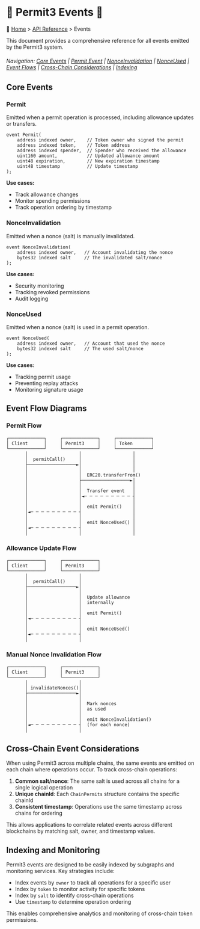 <a id="events-top"></a>
# 🔏 Permit3 Events 📣

🧭 [Home](/docs/README.md) > [API Reference](/docs/api/README.md) > Events

This document provides a comprehensive reference for all events emitted by the Permit3 system.

###### Navigation: [Core Events](#core-events) | [Permit Event](#permit) | [NonceInvalidation](#nonceinvalidation) | [NonceUsed](#nonceused) | [Event Flows](#event-flow-diagrams) | [Cross-Chain Considerations](#cross-chain-event-considerations) | [Indexing](#indexing-and-monitoring)

<a id="core-events"></a>
## Core Events

<a id="permit"></a>
### Permit

Emitted when a permit operation is processed, including allowance updates or transfers.

```solidity
event Permit(
    address indexed owner,    // Token owner who signed the permit
    address indexed token,    // Token address
    address indexed spender,  // Spender who received the allowance
    uint160 amount,           // Updated allowance amount
    uint48 expiration,        // New expiration timestamp
    uint48 timestamp          // Update timestamp
);
```

**Use cases:**
- Track allowance changes
- Monitor spending permissions
- Track operation ordering by timestamp

<a id="nonceinvalidation"></a>
### NonceInvalidation

Emitted when a nonce (salt) is manually invalidated.

```solidity
event NonceInvalidation(
    address indexed owner,   // Account invalidating the nonce
    bytes32 indexed salt     // The invalidated salt/nonce
);
```

**Use cases:**
- Security monitoring
- Tracking revoked permissions
- Audit logging

<a id="nonceused"></a>
### NonceUsed

Emitted when a nonce (salt) is used in a permit operation.

```solidity
event NonceUsed(
    address indexed owner,   // Account that used the nonce
    bytes32 indexed salt     // The used salt/nonce
);
```

**Use cases:**
- Tracking permit usage
- Preventing replay attacks
- Monitoring signature usage

<a id="event-flow-diagrams"></a>
## Event Flow Diagrams

### Permit Flow

```
┌─────────────┐     ┌─────────────┐     ┌─────────────┐
│ Client      │     │ Permit3     │     │ Token       │
└─────────────┘     └─────────────┘     └─────────────┘
       │                   │                   │
       │  permitCall()     │                   │
       ├──────────────────►│                   │
       │                   │                   │
       │                   │  ERC20.transferFrom()
       │                   ├──────────────────►│
       │                   │                   │
       │                   │  Transfer event   │
       │                   │◄─ ─ ─ ─ ─ ─ ─ ─ ─ ┤
       │                   │                   │
       │                   │  emit Permit()    │
       │◄─ ─ ─ ─ ─ ─ ─ ─ ─ ┤                   │
       │                   │                   │
       │                   │  emit NonceUsed() │
       │◄─ ─ ─ ─ ─ ─ ─ ─ ─ ┤                   │
       │                   │                   │
```

### Allowance Update Flow

```
┌─────────────┐     ┌─────────────┐
│ Client      │     │ Permit3     │
└─────────────┘     └─────────────┘
       │                   │
       │  permitCall()     │
       ├──────────────────►│
       │                   │
       │                   │  Update allowance
       │                   │  internally
       │                   │
       │                   │  emit Permit()
       │◄─ ─ ─ ─ ─ ─ ─ ─ ─ ┤
       │                   │
       │                   │  emit NonceUsed()
       │◄─ ─ ─ ─ ─ ─ ─ ─ ─ ┤
       │                   │
```

### Manual Nonce Invalidation Flow

```
┌─────────────┐     ┌─────────────┐
│ Client      │     │ Permit3     │
└─────────────┘     └─────────────┘
       │                   │
       │ invalidateNonces()│
       ├──────────────────►│
       │                   │
       │                   │  Mark nonces
       │                   │  as used
       │                   │
       │                   │  emit NonceInvalidation()
       │◄─ ─ ─ ─ ─ ─ ─ ─ ─ ┤  (for each nonce)
       │                   │
```

<a id="cross-chain-event-considerations"></a>
## Cross-Chain Event Considerations

When using Permit3 across multiple chains, the same events are emitted on each chain where operations occur. To track cross-chain operations:

1. **Common salt/nonce**: The same salt is used across all chains for a single logical operation
2. **Unique chainId**: Each `ChainPermits` structure contains the specific chainId
3. **Consistent timestamp**: Operations use the same timestamp across chains for ordering

This allows applications to correlate related events across different blockchains by matching salt, owner, and timestamp values.

<a id="indexing-and-monitoring"></a>
## Indexing and Monitoring

Permit3 events are designed to be easily indexed by subgraphs and monitoring services. Key strategies include:

- Index events by `owner` to track all operations for a specific user
- Index by `token` to monitor activity for specific tokens
- Index by `salt` to identify cross-chain operations
- Use `timestamp` to determine operation ordering

This enables comprehensive analytics and monitoring of cross-chain token permissions.
